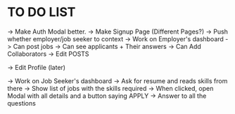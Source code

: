 <h1>TO DO LIST</h1>


-> Make Auth Modal better.
-> Make Signup Page (Different Pages?)
-> Push whether employer/job seeker to context
-> Work on Employer's dashboard
-> Can post jobs
-> Can see applicants + Their answers
-> Can Add Collaborators
-> Edit POSTS

-> Edit Profile (later)

-> Work on Job Seeker's dashboard
-> Ask for resume and reads skills from there
-> Show list of jobs with the skills required
-> When clicked, open Modal with all details and a button saying APPLY
-> Answer to all the questions